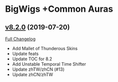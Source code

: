 # BigWigs +Common Auras

## [v8.2.0](https://github.com/BigWigsMods/BigWigs_CommonAuras/tree/v8.2.0) (2019-07-20)
[Full Changelog](https://github.com/BigWigsMods/BigWigs_CommonAuras/compare/v8.1.1...v8.2.0)

- Add Mallet of Thunderous Skins  
- Update feats  
- Update TOC for 8.2  
- Add Unstable Temporal Time Shifter  
- Update zhTW/zhCN (#13)  
- Update zhCN/zhTW  
